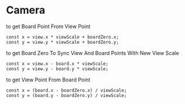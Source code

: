 # Camera

to get Board Point From View Point

```
const x = view.x * viewScale + boardZero.x;
const y = view.y * viewScale + boardZero.y;
```

to get Board Zero To Sync View And Board Points With New View Scale

```
const x = view.x - board.x * viewScale;
const y = view.y - board.y * viewScale;
```

to get View Point From Board Point

```
const x = (board.x - boardZero.x) / viewScale;
const y = (board.y - boardZero.y) / viewScale;
```
